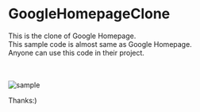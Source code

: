 # GoogleHomepageClone
This is the clone of Google Homepage.<br>
This sample code is almost same as Google Homepage.<br>
Anyone can use this code in their project.<br><br><br>

![sample](https://user-images.githubusercontent.com/72144199/122198869-3fd30e00-ceb9-11eb-8e75-7821c41f7e86.png)

Thanks:)

